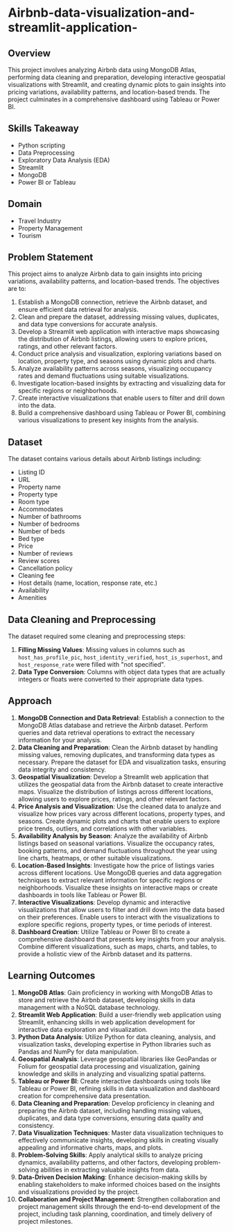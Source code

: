 # Airbnb-data-visualization-and-streamlit-application-
## Overview

This project involves analyzing Airbnb data using MongoDB Atlas, performing data cleaning and preparation, developing interactive geospatial visualizations with Streamlit, and creating dynamic plots to gain insights into pricing variations, availability patterns, and location-based trends. The project culminates in a comprehensive dashboard using Tableau or Power BI.

## Skills Takeaway

- Python scripting
- Data Preprocessing
- Exploratory Data Analysis (EDA)
- Streamlit
- MongoDB
- Power BI or Tableau

## Domain

- Travel Industry
- Property Management
- Tourism

## Problem Statement

This project aims to analyze Airbnb data to gain insights into pricing variations, availability patterns, and location-based trends. The objectives are to:

1. Establish a MongoDB connection, retrieve the Airbnb dataset, and ensure efficient data retrieval for analysis.
2. Clean and prepare the dataset, addressing missing values, duplicates, and data type conversions for accurate analysis.
3. Develop a Streamlit web application with interactive maps showcasing the distribution of Airbnb listings, allowing users to explore prices, ratings, and other relevant factors.
4. Conduct price analysis and visualization, exploring variations based on location, property type, and seasons using dynamic plots and charts.
5. Analyze availability patterns across seasons, visualizing occupancy rates and demand fluctuations using suitable visualizations.
6. Investigate location-based insights by extracting and visualizing data for specific regions or neighborhoods.
7. Create interactive visualizations that enable users to filter and drill down into the data.
8. Build a comprehensive dashboard using Tableau or Power BI, combining various visualizations to present key insights from the analysis.

## Dataset

The dataset contains various details about Airbnb listings including:

- Listing ID
- URL
- Property name
- Property type
- Room type
- Accommodates
- Number of bathrooms
- Number of bedrooms
- Number of beds
- Bed type
- Price
- Number of reviews
- Review scores
- Cancellation policy
- Cleaning fee
- Host details (name, location, response rate, etc.)
- Availability
- Amenities

## Data Cleaning and Preprocessing

The dataset required some cleaning and preprocessing steps:
1. **Filling Missing Values**: Missing values in columns such as `host_has_profile_pic`, `host_identity_verified`, `host_is_superhost`, and `host_response_rate` were filled with "not specified".
2. **Data Type Conversion**: Columns with object data types that are actually integers or floats were converted to their appropriate data types.

## Approach

1. **MongoDB Connection and Data Retrieval**: Establish a connection to the MongoDB Atlas database and retrieve the Airbnb dataset. Perform queries and data retrieval operations to extract the necessary information for your analysis.
2. **Data Cleaning and Preparation**: Clean the Airbnb dataset by handling missing values, removing duplicates, and transforming data types as necessary. Prepare the dataset for EDA and visualization tasks, ensuring data integrity and consistency.
3. **Geospatial Visualization**: Develop a Streamlit web application that utilizes the geospatial data from the Airbnb dataset to create interactive maps. Visualize the distribution of listings across different locations, allowing users to explore prices, ratings, and other relevant factors.
4. **Price Analysis and Visualization**: Use the cleaned data to analyze and visualize how prices vary across different locations, property types, and seasons. Create dynamic plots and charts that enable users to explore price trends, outliers, and correlations with other variables.
5. **Availability Analysis by Season**: Analyze the availability of Airbnb listings based on seasonal variations. Visualize the occupancy rates, booking patterns, and demand fluctuations throughout the year using line charts, heatmaps, or other suitable visualizations.
6. **Location-Based Insights**: Investigate how the price of listings varies across different locations. Use MongoDB queries and data aggregation techniques to extract relevant information for specific regions or neighborhoods. Visualize these insights on interactive maps or create dashboards in tools like Tableau or Power BI.
7. **Interactive Visualizations**: Develop dynamic and interactive visualizations that allow users to filter and drill down into the data based on their preferences. Enable users to interact with the visualizations to explore specific regions, property types, or time periods of interest.
8. **Dashboard Creation**: Utilize Tableau or Power BI to create a comprehensive dashboard that presents key insights from your analysis. Combine different visualizations, such as maps, charts, and tables, to provide a holistic view of the Airbnb dataset and its patterns.

## Learning Outcomes

1. **MongoDB Atlas**: Gain proficiency in working with MongoDB Atlas to store and retrieve the Airbnb dataset, developing skills in data management with a NoSQL database technology.
2. **Streamlit Web Application**: Build a user-friendly web application using Streamlit, enhancing skills in web application development for interactive data exploration and visualization.
3. **Python Data Analysis**: Utilize Python for data cleaning, analysis, and visualization tasks, developing expertise in Python libraries such as Pandas and NumPy for data manipulation.
4. **Geospatial Analysis**: Leverage geospatial libraries like GeoPandas or Folium for geospatial data processing and visualization, gaining knowledge and skills in analyzing and visualizing spatial patterns.
5. **Tableau or Power BI**: Create interactive dashboards using tools like Tableau or Power BI, refining skills in data visualization and dashboard creation for comprehensive data presentation.
6. **Data Cleaning and Preparation**: Develop proficiency in cleaning and preparing the Airbnb dataset, including handling missing values, duplicates, and data type conversions, ensuring data quality and consistency.
7. **Data Visualization Techniques**: Master data visualization techniques to effectively communicate insights, developing skills in creating visually appealing and informative charts, maps, and plots.
8. **Problem-Solving Skills**: Apply analytical skills to analyze pricing dynamics, availability patterns, and other factors, developing problem-solving abilities in extracting valuable insights from data.
9. **Data-Driven Decision Making**: Enhance decision-making skills by enabling stakeholders to make informed choices based on the insights and visualizations provided by the project.
10. **Collaboration and Project Management**: Strengthen collaboration and project management skills through the end-to-end development of the project, including task planning, coordination, and timely delivery of project milestones.
